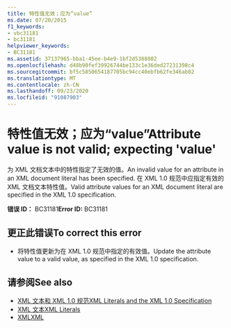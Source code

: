 ```yaml
---
title: 特性值无效；应为“value”
ms.date: 07/20/2015
f1_keywords:
- vbc31181
- bc31181
helpviewer_keywords:
- BC31181
ms.assetid: 37137965-bba1-45ee-b4e9-1bf2d5388802
ms.openlocfilehash: d48b90fef39926744be133c1e36ded27231398c4
ms.sourcegitcommit: bf5c5850654187705bc94cc40ebfb62fe346ab02
ms.translationtype: MT
ms.contentlocale: zh-CN
ms.lasthandoff: 09/23/2020
ms.locfileid: "91087903"
---
```

# <a name="attribute-value-is-not-valid-expecting-value"></a><span data-ttu-id="18cc8-102">特性值无效；应为“value”</span><span class="sxs-lookup"><span data-stu-id="18cc8-102">Attribute value is not valid; expecting 'value'</span></span>

<span data-ttu-id="18cc8-103">为 XML 文档文本中的特性指定了无效的值。</span><span class="sxs-lookup"><span data-stu-id="18cc8-103">An invalid value for an attribute in an XML document literal has been specified.</span></span> <span data-ttu-id="18cc8-104">在 XML 1.0 规范中应指定有效的 XML 文档文本特性值。</span><span class="sxs-lookup"><span data-stu-id="18cc8-104">Valid attribute values for an XML document literal are specified in the XML 1.0 specification.</span></span>  
  
 <span data-ttu-id="18cc8-105">**错误 ID：** BC31181</span><span class="sxs-lookup"><span data-stu-id="18cc8-105">**Error ID:** BC31181</span></span>  
  
## <a name="to-correct-this-error"></a><span data-ttu-id="18cc8-106">更正此错误</span><span class="sxs-lookup"><span data-stu-id="18cc8-106">To correct this error</span></span>  
  
- <span data-ttu-id="18cc8-107">将特性值更新为在 XML 1.0 规范中指定的有效值。</span><span class="sxs-lookup"><span data-stu-id="18cc8-107">Update the attribute value to a valid value, as specified in the XML 1.0 specification.</span></span>  
  
## <a name="see-also"></a><span data-ttu-id="18cc8-108">请参阅</span><span class="sxs-lookup"><span data-stu-id="18cc8-108">See also</span></span>

- [<span data-ttu-id="18cc8-109">XML 文本和 XML 1.0 规范</span><span class="sxs-lookup"><span data-stu-id="18cc8-109">XML Literals and the XML 1.0 Specification</span></span>](../programming-guide/language-features/xml/xml-literals-and-the-xml-1-0-specification.md)
- [<span data-ttu-id="18cc8-110">XML 文本</span><span class="sxs-lookup"><span data-stu-id="18cc8-110">XML Literals</span></span>](../language-reference/xml-literals/index.md)
- [<span data-ttu-id="18cc8-111">XML</span><span class="sxs-lookup"><span data-stu-id="18cc8-111">XML</span></span>](../programming-guide/language-features/xml/index.md)
